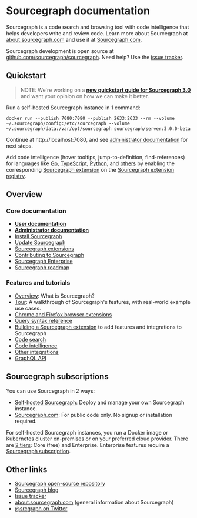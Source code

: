# Sourcegraph documentation

Sourcegraph is a code search and browsing tool with code intelligence that helps developers write and review code. Learn more about Sourcegraph at [about.sourcegraph.com](https://about.sourcegraph.com) and use it at [Sourcegraph.com](https://sourcegraph.com).

Sourcegraph development is open source at [github.com/sourcegraph/sourcegraph](https://github.com/sourcegraph/sourcegraph). Need help? Use the [issue tracker](https://github.com/sourcegraph/sourcegraph/issues).

## Quickstart

> NOTE: We're working on a **[new quickstart guide for Sourcegraph 3.0](quickstart.md)** and want your opinion on how we can make it better.

Run a self-hosted Sourcegraph instance in 1 command:

<!--
  DO NOT CHANGE THIS TO A CODEBLOCK.
  We want line breaks for readability, but backslashes to escape them do not work cross-platform.
  This uses line breaks that are rendered but not copy-pasted to the clipboard.
-->
<pre class="pre-wrap"><code>docker run<span class="virtual-br"></span> --publish 7080:7080 --publish 2633:2633 --rm<span class="virtual-br"></span> --volume ~/.sourcegraph/config:/etc/sourcegraph<span class="virtual-br"></span> --volume ~/.sourcegraph/data:/var/opt/sourcegraph<span class="virtual-br"></span> sourcegraph/server:3.0.0-beta</code></pre>

Continue at http://localhost:7080, and see [administrator documentation](admin/index.md) for next steps.

Add code intelligence (hover tooltips, jump-to-definition, find-references) for languages like [Go](https://sourcegraph.com/extensions/sourcegraph/lang-go), [TypeScript](https://sourcegraph.com/extensions/sourcegraph/lang-typescript), [Python](https://sourcegraph.com/extensions/sourcegraph/python), and [others](https://sourcegraph.com/extensions?query=category%3A%22Programming+languages%22) by enabling the corresponding [Sourcegraph extension](extensions/index.md) on the [Sourcegraph extension registry](https://sourcegraph.com/extensions).

## Overview

### Core documentation

- [**User documentation**](user/index.md)
- [**Administrator documentation**](admin/index.md)
- [Install Sourcegraph](admin/install/index.md)
- [Update Sourcegraph](admin/updates.md)
- [Sourcegraph extensions](extensions/index.md)
- [Contributing to Sourcegraph](dev/index.md)
- [Sourcegraph Enterprise](admin/subscriptions/index.md)
- [Sourcegraph roadmap](dev/roadmap.md)

### Features and tutorials

- [Overview](user/index.md): What is Sourcegraph?
- [Tour](user/tour.md): A walkthrough of Sourcegraph's features, with real-world example use cases.
- [Chrome and Firefox browser extensions](integration/browser_extension.md)
- [Query syntax reference](user/search/queries.md)
- [Building a Sourcegraph extension](extensions/authoring/index.md) to add features and integrations to Sourcegraph
- [Code search](user/search/index.md)
- [Code intelligence](user/code_intelligence/index.md)
- [Other integrations](integration/index.md)
- [GraphQL API](api/graphql.md)

<!-- TODO(sqs): Add link to ./graphbook when it has more content. -->

## Sourcegraph subscriptions

You can use Sourcegraph in 2 ways:

- [Self-hosted Sourcegraph](admin/install/index.md): Deploy and manage your own Sourcegraph instance.
- [Sourcegraph.com](https://sourcegraph.com): For public code only. No signup or installation required.

For self-hosted Sourcegraph instances, you run a Docker image or Kubernetes cluster on-premises or on your preferred cloud provider. There are [2 tiers](https://about.sourcegraph.com/pricing): Core (free) and Enterprise. Enterprise features require a [Sourcegraph subscription](https://sourcegraph.com/user/subscriptions).

## Other links

- [Sourcegraph open-source repository](https://github.com/sourcegraph/sourcegraph)
- [Sourcegraph blog](https://about.sourcegraph.com/blog/)
- [Issue tracker](https://github.com/sourcegraph/sourcegraph/issues)
- [about.sourcegraph.com](https://about.sourcegraph.com) (general information about Sourcegraph)
- [@srcgraph on Twitter](https://twitter.com/srcgraph)

